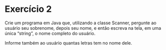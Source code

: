 # Exercício 2

Crie um programa em Java que, utilizando a classe Scanner, pergunte ao usuário seu sobrenome, depois seu nome, e então escreva na tela, em uma única “string”, o nome completo do usuário.

Informe também ao usuário quantas letras tem no nome dele.
